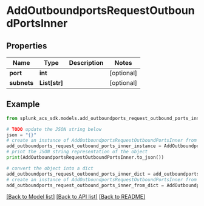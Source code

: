 # AddOutboundportsRequestOutboundPortsInner


## Properties

Name | Type | Description | Notes
------------ | ------------- | ------------- | -------------
**port** | **int** |  | [optional] 
**subnets** | **List[str]** |  | [optional] 

## Example

```python
from splunk_acs_sdk.models.add_outboundports_request_outbound_ports_inner import AddOutboundportsRequestOutboundPortsInner

# TODO update the JSON string below
json = "{}"
# create an instance of AddOutboundportsRequestOutboundPortsInner from a JSON string
add_outboundports_request_outbound_ports_inner_instance = AddOutboundportsRequestOutboundPortsInner.from_json(json)
# print the JSON string representation of the object
print(AddOutboundportsRequestOutboundPortsInner.to_json())

# convert the object into a dict
add_outboundports_request_outbound_ports_inner_dict = add_outboundports_request_outbound_ports_inner_instance.to_dict()
# create an instance of AddOutboundportsRequestOutboundPortsInner from a dict
add_outboundports_request_outbound_ports_inner_from_dict = AddOutboundportsRequestOutboundPortsInner.from_dict(add_outboundports_request_outbound_ports_inner_dict)
```
[[Back to Model list]](../README.md#documentation-for-models) [[Back to API list]](../README.md#documentation-for-api-endpoints) [[Back to README]](../README.md)


